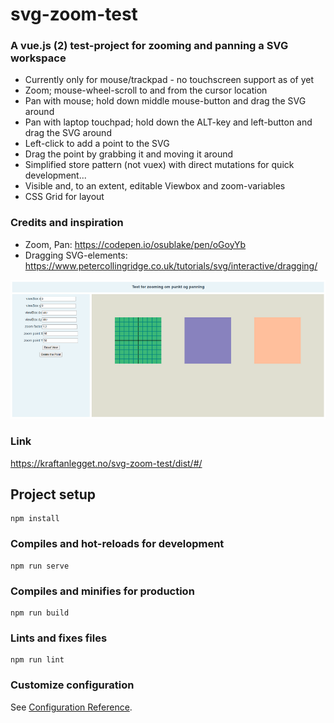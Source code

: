 # svg-zoom-test

### A vue.js (2) test-project for zooming and panning a SVG workspace

* Currently only for mouse/trackpad - no touchscreen support as of yet
* Zoom; mouse-wheel-scroll to and from the cursor location
* Pan with mouse; hold down middle mouse-button and drag the SVG around
* Pan with laptop touchpad; hold down the ALT-key and left-button and drag the SVG around
* Left-click to add a point to the SVG 
* Drag the point by grabbing it and moving it around
* Simplified store pattern (not vuex) with direct mutations for quick development...
* Visible and, to an extent, editable Viewbox and zoom-variables
* CSS Grid for layout

### Credits and inspiration
* Zoom, Pan: https://codepen.io/osublake/pen/oGoyYb
* Dragging SVG-elements: https://www.petercollingridge.co.uk/tutorials/svg/interactive/dragging/

![screenshot](svg_zoom_test.png)

### Link
https://kraftanlegget.no/svg-zoom-test/dist/#/

## Project setup
```
npm install
```

### Compiles and hot-reloads for development
```
npm run serve
```

### Compiles and minifies for production
```
npm run build
```

### Lints and fixes files
```
npm run lint
```

### Customize configuration
See [Configuration Reference](https://cli.vuejs.org/config/).
